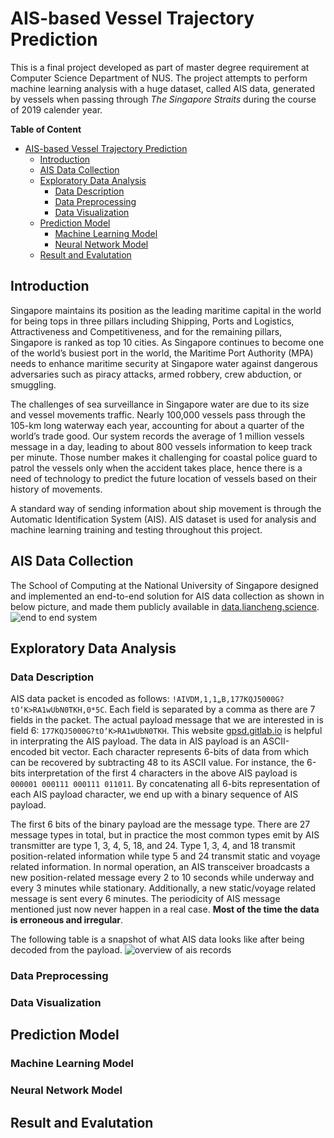 # AIS-based Vessel Trajectory Prediction
This is a final project developed as part of master degree requirement at Computer Science Department of NUS. The project attempts to perform machine learning analysis with a huge dataset, called AIS data, generated by vessels when passing through *The Singapore Straits* during the course of 2019 calender year.

**Table of Content**
- [AIS-based Vessel Trajectory Prediction](#ais-based-vessel-trajectory-prediction)
  - [Introduction](#introduction)
  - [AIS Data Collection](#ais-data-collection)
  - [Exploratory Data Analysis](#exploratory-data-analysis)
    - [Data Description](#data-description)
    - [Data Preprocessing](#data-preprocessing)
    - [Data Visualization](#data-visualization)
  - [Prediction Model](#prediction-model)
    - [Machine Learning Model](#machine-learning-model)
    - [Neural Network Model](#neural-network-model)
  - [Result and Evalutation](#result-and-evalutation)

## Introduction
Singapore maintains its position as the leading maritime capital in the world for being tops in three pillars including Shipping, Ports and Logistics, Attractiveness and Competitiveness, and for the remaining pillars, Singapore is ranked as top 10 cities. As Singapore continues to become one of the world’s busiest port in the world, the Maritime Port Authority (MPA) needs to enhance maritime security at Singapore water against dangerous adversaries such as piracy attacks, armed robbery, crew abduction, or smuggling. 

The challenges of sea surveillance in Singapore water are due to its size and vessel movements traffic. Nearly 100,000 vessels pass through the 105-km long waterway each year, accounting for about a quarter of the world’s trade good. Our system records the average of 1 million vessels message in a day, leading to about 800 vessels information to keep track per minute. Those number makes it challenging for coastal police guard to patrol the vessels only when the accident takes place, hence there is a need of technology to predict the future location of vessels based on their history of movements.

A standard way of sending information about ship movement is through the Automatic Identification System (AIS). AIS dataset is used for analysis and machine learning training and testing throughout this project.

## AIS Data Collection
The School of Computing at the National University of Singapore designed and implemented an end-to-end solution for AIS data collection as shown in below picture, and made them publicly available in [data.liancheng.science](https://data.liancheng.science/ais_logs.html). ![end to end system](img/ais-system.jpg)

## Exploratory Data Analysis
### Data Description
AIS data packet is encoded as follows: `!AIVDM,1,1„B,177KQJ5000G?tO‘K>RA1wUbN0TKH,0*5C`. Each field is separated by a comma as there are 7 fields in the packet. The actual payload message that we are interested in is field 6: `177KQJ5000G?tO‘K>RA1wUbN0TKH`. This website [gpsd.gitlab.io](https://gpsd.gitlab.io/gpsd/AIVDM.html) is helpful in interprating the AIS payload. The data in AIS payload is an ASCII-encoded bit vector. Each character represents 6-bits of data from which can be recovered by subtracting 48 to its ASCII value. For instance, the 6-bits interpretation of the first 4 characters in the above AIS payload is `000001 000111 000111 011011`. By concatenating all 6-bits representation of each AIS payload character, we end up with a binary sequence of AIS payload.

The first 6 bits of the binary payload are the message type. There are 27 message types in total, but in practice the most common types emit by AIS transmitter are type 1, 3, 4, 5, 18, and 24. Type 1, 3, 4, and 18 transmit position-related information while type 5 and 24 transmit static and voyage related information. In normal operation, an AIS transceiver broadcasts a new position-related message every 2 to 10 seconds while underway and every 3 minutes while stationary. Additionally, a new static/voyage related message is sent every 6 minutes. The periodicity of AIS message mentioned just now never happen in a real case. **Most of the time the data is erroneous and irregular**.

The following table is a snapshot of what AIS data looks like after being decoded from the payload. ![overview of ais records](img/overview_ais_records.png)

### Data Preprocessing
### Data Visualization

## Prediction Model
### Machine Learning Model
### Neural Network Model

## Result and Evalutation
